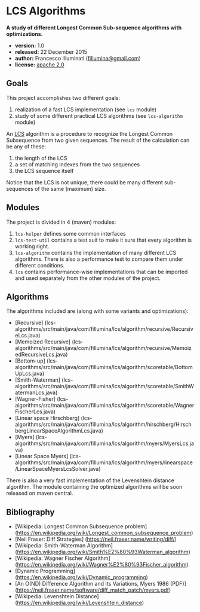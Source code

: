 LCS Algorithms
==============

__A study of different Longest Common Sub-sequence algorithms with
optimizations.__

- __version:__ 1.0
- __released:__ 22 December 2015
- __author:__ Francesco Illuminati (fillumina@gmail.com)
- __license:__ [apache 2.0](http://www.apache.org/licenses/LICENSE-2.0)


## Goals

This project accomplishes two different goals:

1. realization of a fast LCS implementation (see `lcs` module)
2. study of some different practical LCS algorithms (see `lcs-algorithm` module)

An [LCS](https://en.wikipedia.org/wiki/Longest_common_subsequence_problem)
algorithm is a procedure to recognize the Longest Common Subsequence from
two given sequences. The result of the calculation can be any of these:

1. the length of the LCS
2. a set of matching indexes from the two sequences
3. the LCS sequence itself

Notice that the LCS is not unique, there could be many different sub-sequences
of the same (maximum) size.


## Modules

The project is divided in 4 (maven) modules:

1. `lcs-helper` defines some common interfaces
2. `lcs-test-util` contains a test suit to make it sure that every
algorithm is working right.
3. `lcs-algorithm` contains the implementation of many different
LCS algorithms. There is also a performance test to compare them
under different conditions.
4. `lcs` contains performance-wise implementations that can be imported
and used separately from the other modules of the project.


## Algorithms

The algorithms included are (along with some variants and optimizations):

* [Recursive]
(lcs-algorithms/src/main/java/com/fillumina/lcs/algorithm/recursive/RecursiveLcs.java)
* [Memoized Recursive]
(lcs-algorithms/src/main/java/com/fillumina/lcs/algorithm/recursive/MemoizedRecursiveLcs.java)
* [Bottom-up]
(lcs-algorithms/src/main/java/com/fillumina/lcs/algorithm/scoretable/BottomUpLcs.java)
* [Smith-Waterman]
(lcs-algorithms/src/main/java/com/fillumina/lcs/algorithm/scoretable/SmithWatermanLcs.java)
* [Wagner-Fisher]
(lcs-algorithms/src/main/java/com/fillumina/lcs/algorithm/scoretable/WagnerFischerLcs.java)
* [Linear space Hirschberg]
(lcs-algorithms/src/main/java/com/fillumina/lcs/algorithm/hirschberg/HirschbergLinearSpaceAlgorithmLcs.java)
* [Myers]
(lcs-algorithms/src/main/java/com/fillumina/lcs/algorithm/myers/MyersLcs.java)
* [Linear Space Myers]
(lcs-algorithms/src/main/java/com/fillumina/lcs/algorithm/myers/linearspace/LinearSpaceMyersLcsSolver.java)

There is also a very fast implementation of the Levenshtein distance algorithm.
The module containing the optimized algorithms will be soon released on
maven central.


## Bibliography

* [Wikipedia: Longest Common Subsequence problem]
(https://en.wikipedia.org/wiki/Longest_common_subsequence_problem)
* [Neil Fraser: Diff Strategies]
(https://neil.fraser.name/writing/diff/)
* [Wikipedia: Smith-Waterman Algorithm]
(https://en.wikipedia.org/wiki/Smith%E2%80%93Waterman_algorithm)
* [Wikipedia: Wagner Fischer Algorithm]
(https://en.wikipedia.org/wiki/Wagner%E2%80%93Fischer_algorithm)
* [Dynamic Programming]
(https://en.wikipedia.org/wiki/Dynamic_programming)
* [An O(ND) Difference Algorithm and Its Variations, Myers 1986 (PDF)]
(https://neil.fraser.name/software/diff_match_patch/myers.pdf)
* [Wikipedia: Levenshtein Distance]
(https://en.wikipedia.org/wiki/Levenshtein_distance)
